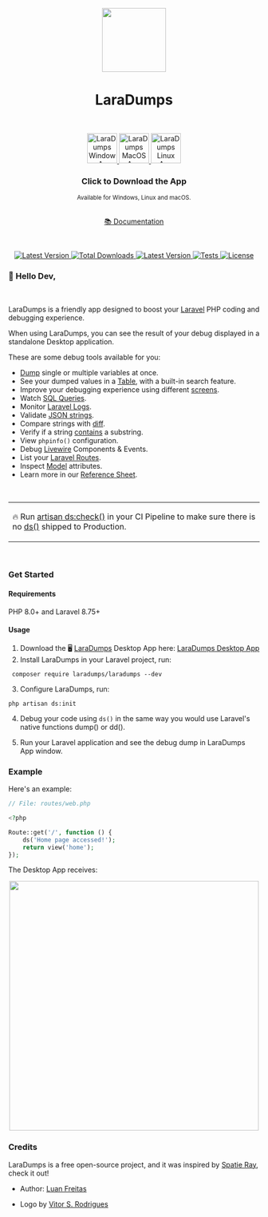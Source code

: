<p align="center">
  <img src="./art/logo.png" height="128" alt="" />
</p>
<h1 align="center">LaraDumps</h1>
<div align="center">
  <br />
  <!--LaraDumpsVersion-->
  <p align="center">
    <a href="https://github.com/laradumps/app/releases/download/v1.7.2/LaraDumps-Setup-1.7.2.exe">
      <img src="./art/os/windows.png" height="60" alt="LaraDumps Windows App" />
    </a>
    <a href="https://github.com/laradumps/app/releases/download/v1.7.2/LaraDumps-1.7.2-universal.dmg">
      <img src="./art/os/macos.png" height="60" alt="LaraDumps MacOS App" />
    </a>
    <a href="https://github.com/laradumps/app/releases/download/v1.7.2/LaraDumps-1.7.2.AppImage">
      <img src="./art/os/linux.png" height="60" alt="LaraDumps Linux App" />
    </a>
  </p>
  <!--EndOfLaraDumpsVersion-->
  <h3>Click to Download the App</h3>
  <sub>Available for Windows, Linux and macOS.</sub>
  <br />
  <br />
  <p>
    <a href="https://laradumps.dev"> 📚 Documentation </a>
  </p>
</div>
 <br/>
<div align="center">
  <p align="center">
    <a href="https://packagist.org/packages/laradumps/laradumps">
      <img alt="Latest Version" src="https://img.shields.io/static/v1?label=laravel&message=%E2%89%A58.0&color=0078BE&logo=laravel&style=flat-square">
    </a>
    <a href="https://packagist.org/packages/laradumps/laradumps">
      <img alt="Total Downloads" src="https://img.shields.io/packagist/dt/laradumps/laradumps">
    </a>
    <a href="https://packagist.org/packages/laradumps/laradumps">
      <img alt="Latest Version" src="https://img.shields.io/packagist/v/laradumps/laradumps">
    </a>
    <a href="https://github.com/laradumps/laradumps/actions">
        <img alt="Tests" src="https://github.com/laradumps/laradumps/workflows/LaraDumps%20Tests/badge.svg" />
    </a>
    <a href="https://packagist.org/packages/laradumps/laradumps">
      <img alt="License" src="https://img.shields.io/github/license/laradumps/laradumps">
    </a>
  </p>
</div>

### 👋 Hello Dev,

<br/>

LaraDumps is a friendly app designed to boost your [Laravel](https://larvel.com/) PHP coding and debugging experience.

When using LaraDumps, you can see the result of your debug displayed in a standalone Desktop application.

These are some debug tools available for you:

- [Dump](https://laradumps.dev/#/laravel/debug/usage?id=dump) single or multiple variables at once.
- See your dumped values in a [Table](https://laradumps.dev/#/laravel/debug/usage?id=table), with a built-in search feature.
- Improve your debugging experience using different [screens](https://laradumps.dev/#/laravel/debug/usage?id=screens).
- Watch [SQL Queries](https://laradumps.dev/#/laravel/debug/usage?id=sql-queries).
- Monitor [Laravel Logs](https://laravel.com/docs/9.x/logging).
- Validate [JSON strings](https://laradumps.dev/#/laravel/debug/usage?id=json).
- Compare strings with [diff](https://laradumps.dev/#/laravel/debug/usage?id=diff).
- Verify if a string [contains](https://laradumps.dev/#/laravel/debug/usage?id=contains) a substring.
- View `phpinfo()` configuration.
- Debug [Livewire](https://laravel-livewire.com) Components & Events.
- List your [Laravel Routes](https://laravel.com/docs/9.x/routing).
- Inspect [Model](https://laravel.com/docs/9.x/eloquent) attributes.
- Learn more in our [Reference Sheet](https://laradumps.dev/#/laravel/debug/reference-sheet).

<br/>
<table>
  <tr>
    <td>
      <p>🔥 Run <a href="https://laradumps.dev/#/laravel/debug/deploying-to-production" target="_blank">artisan ds:check()</a> in your CI Pipeline to make sure there is no <a href="https://laradumps.dev/#/laravel/debug/reference-sheet" target="_blank">ds()</a> shipped to Production.</p>
    </td>
  </tr>
</table>

<br>

### Get Started

#### Requirements

 PHP 8.0+ and Laravel 8.75+

#### Usage

1. Download the 🖥️ [LaraDumps](https://github.com/laradumps/app) Desktop App here: [LaraDumps Desktop App](https://laradumps.dev/get-started/installation.html#desktop-app)
2. Install LaraDumps in your Laravel project, run:

```shell
 composer require laradumps/laradumps --dev
 ```

3. Configure LaraDumps, run:

```shell
php artisan ds:init
 ```

4. Debug your code using `ds()` in the same way you would use Laravel's native functions dump() or dd().

5. Run your Laravel application and see the debug dump in LaraDumps App window.

### Example

Here's an example:

```php
// File: routes/web.php

<?php 

Route::get('/', function () {
    ds('Home page accessed!');
    return view('home');
});
```

The Desktop App receives:

<p align="center">
  <img src="./art/example.png" height="500" alt="" />
</p>

### Credits

LaraDumps is a free open-source project, and it was inspired by [Spatie Ray](https://github.com/spatie/ray), check it out!

- Author: [Luan Freitas](https://github.com/luanfreitasdev)

- Logo by [Vitor S. Rodrigues](https://github.com/vs0uz4)

